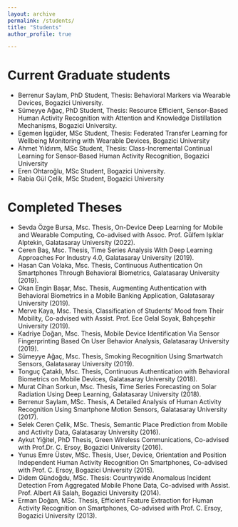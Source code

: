 ```yaml
---
layout: archive
permalink: /students/
title: "Students"
author_profile: true

---
```


Current Graduate students
=========================    
- Berrenur Saylam, PhD Student, Thesis: Behavioral Markers via Wearable Devices, Bogazici University.
- Sümeyye Ağaç, PhD Student, Thesis: Resource Efficient, Sensor-Based Human Activity Recognition with Attention and Knowledge Distillation Mechanisms, Bogazici University.
- Egemen İşgüder, MSc Student, Thesis: Federated Transfer Learning for Wellbeing Monitoring with Wearable Devices, Bogazici University
- Ahmet Yıldırım, MSc Student, Thesis: Class-Incremental Continual Learning for Sensor-Based Human Activity Recognition, Bogazici University
- Eren Ohtaroğlu, MSc Student, Bogazici University.
- Rabia Gül Çelik, MSc Student, Bogazici University


Completed Theses
==================  
- Sevda Özge Bursa, Msc. Thesis, On-Device Deep Learning for Mobile and Wearable Computing, Co-advised with Assoc. Prof. Gülfem Işıklar Alptekin, Galatasaray University (2022).
- Ceren Baş, Msc. Thesis, Time Series Analysis With Deep Learning Approaches For Industry 4.0, Galatasaray University (2019).
- Hasan Can Volaka, Msc. Thesis, Continuous Authentication On Smartphones Through Behavioral Biometrics, Galatasaray University (2019).
- Okan Engin Başar, Msc. Thesis, Augmenting Authentication with Behavioral Biometrics in a Mobile Banking Application, Galatasaray University (2019).
- Merve Kaya, Msc. Thesis, Classification of Students’ Mood from Their Mobility, Co-advised with Assist. Prof. Ece Gelal Soyak, Bahçeşehir University (2019).
- Kadriye Doğan, Msc. Thesis, Mobile Device Identification Via Sensor Fingerprinting Based On User Behavior Analysis, Galatasaray University (2019).
- Sümeyye Ağaç, Msc. Thesis, Smoking Recognition Using Smartwatch Sensors, Galatasaray University (2019).
- Tonguç Çataklı, Msc. Thesis, Continuous Authentication with Behavioral Biometrics on Mobile Devices, Galatasaray University (2018).
- Murat Cihan Sorkun, Msc. Thesis, Time Series Forecasting on Solar Radiation Using Deep Learning, Galatasaray University (2018).
- Berrenur Saylam, MSc. Thesis, A Detailed Analysis of Human Activity Recognition Using Smartphone Motion Sensors, Galatasaray University (2017).
- Selek Ceren Çelik, MSc. Thesis, Semantic Place Prediction from Mobile and Activity Data, Galatasaray University (2016).
- Aykut Yiğitel, PhD Thesis, Green Wireless Communications, Co-advised with Prof.Dr. C. Ersoy, Bogazici University (2016).
- Yunus Emre Üstev, MSc. Thesis, User, Device, Orientation and Position Independent Human Activity Recognition On Smartphones, Co-advised with Prof. C. Ersoy, Bogazici University (2015).
- Didem Gündoğdu, MSc. Thesis: Countrywide Anomalous Incident Detection From Aggregated Mobile Phone Data, Co-advised with Assist. Prof. Albert Ali Salah, Bogazici University (2014).
- Erman Doğan, MSc. Thesis, Efficient Feature Extraction for Human Activity Recognition on Smartphones, Co-advised with Prof. C. Ersoy, Bogazici University (2013). 
